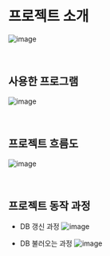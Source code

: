 # 프로젝트 소개
![image](https://user-images.githubusercontent.com/70836243/224588025-e9b25a6f-7bc4-4050-b329-5ce004bd63f5.png)

<br>


## 사용한 프로그램
![image](https://user-images.githubusercontent.com/70836243/224588059-df16451c-74b4-45e9-9e88-0bc865596cb5.png)

<br>

## 프로젝트 흐름도
![image](https://user-images.githubusercontent.com/70836243/224588133-10c448f1-8656-415b-8d11-24f8098a497e.png)

<br>


## 프로젝트 동작 과정

- DB 갱신 과정
![image](https://user-images.githubusercontent.com/70836243/224588189-50a3f664-b985-43cb-83b9-443b4159b6da.png)


- DB 불러오는 과정
![image](https://user-images.githubusercontent.com/70836243/224588279-8ae806ed-8871-40c5-b123-ca5b44078d77.png)

<br>


